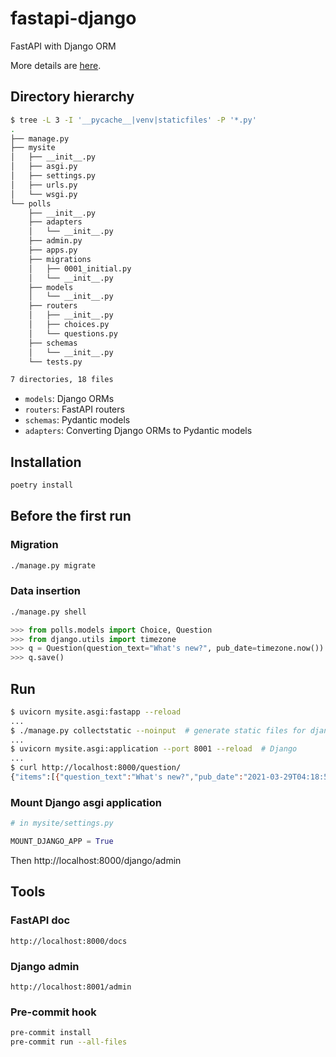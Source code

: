 # fastapi-django

FastAPI with Django ORM

More details are [here](https://kigawas.me/posts/integrate-fastapi-and-django-orm/).

## Directory hierarchy

```bash
$ tree -L 3 -I '__pycache__|venv|staticfiles' -P '*.py'
.
├── manage.py
├── mysite
│   ├── __init__.py
│   ├── asgi.py
│   ├── settings.py
│   ├── urls.py
│   └── wsgi.py
└── polls
    ├── __init__.py
    ├── adapters
    │   └── __init__.py
    ├── admin.py
    ├── apps.py
    ├── migrations
    │   ├── 0001_initial.py
    │   └── __init__.py
    ├── models
    │   └── __init__.py
    ├── routers
    │   ├── __init__.py
    │   ├── choices.py
    │   └── questions.py
    ├── schemas
    │   └── __init__.py
    └── tests.py

7 directories, 18 files
```

- `models`: Django ORMs
- `routers`: FastAPI routers
- `schemas`: Pydantic models
- `adapters`: Converting Django ORMs to Pydantic models

## Installation

```bash
poetry install
```

## Before the first run

### Migration

```bash
./manage.py migrate
```

### Data insertion

```bash
./manage.py shell
```

```python
>>> from polls.models import Choice, Question
>>> from django.utils import timezone
>>> q = Question(question_text="What's new?", pub_date=timezone.now())
>>> q.save()
```

## Run

```bash
$ uvicorn mysite.asgi:fastapp --reload
...
$ ./manage.py collectstatic --noinput  # generate static files for django admin
...
$ uvicorn mysite.asgi:application --port 8001 --reload  # Django
...
$ curl http://localhost:8000/question/
{"items":[{"question_text":"What's new?","pub_date":"2021-03-29T04:18:54.724432+00:00"}]}%
```

### Mount Django asgi application

```python
# in mysite/settings.py

MOUNT_DJANGO_APP = True
```

Then http://localhost:8000/django/admin

## Tools

### FastAPI doc

```plaintext
http://localhost:8000/docs
```

### Django admin

```plaintext
http://localhost:8001/admin
```

### Pre-commit hook

```bash
pre-commit install
pre-commit run --all-files
```
